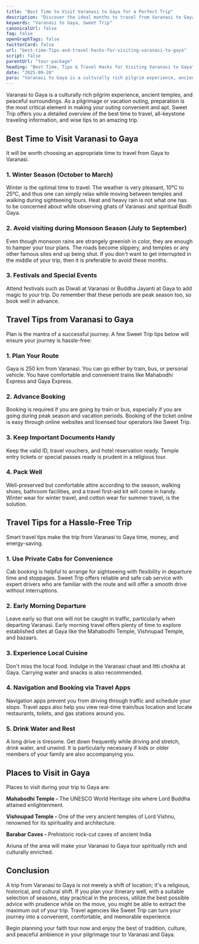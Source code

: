 ```yaml
---
title: "Best Time to Visit Varanasi to Gaya for a Perfect Trip"
description: "Discover the ideal months to travel from Varanasi to Gaya. Explore weather, festivals, and travel tips to plan your spiritual journey perfectly."
keywords: "Varanasi to Gaya, Sweet Trip"
canonicalUrl: false
faq: false
openGraphTags: false
twitterCard: false
url: "best-time-Tips-and-travel-hacks-for-visiting-varanasi-to-gaya"
script: false
parentUrl: "tour-package"
heading: "Best Time, Tips & Travel Hacks for Visiting Varanasi to Gaya"
date: "2025-09-28"
para: "Varanasi to Gaya is a culturally rich pilgrim experience, ancient temples, and peaceful surroundings. As a pilgrimage or vacation outing, preparation is the most critical element in making your outing convenient and apt. Sweet Trip offers you a detailed overview of the best time to travel, all-keystone traveling information, and wise tips to an amazing trip."
---
```


<p>Varanasi to Gaya is a culturally rich pilgrim experience, ancient temples, and peaceful surroundings. As a pilgrimage or vacation outing, preparation is the most critical element in making your outing convenient and apt. Sweet Trip offers you a detailed overview of the best time to travel, all-keystone traveling information, and wise tips to an amazing trip.</p>
<h2 className="mt-5 font-bold">
Best Time to Visit Varanasi to Gaya
</h2>
<p>
           It will be worth choosing an appropriate time to travel from Gaya to Varanasi.
              </p>
              <h3 className="mt-3 font-bold">
              1. Winter Season (October to March)
              </h3>
               <p>
                Winter is the optimal time to travel. The weather is very pleasant, 10°C to 25°C, and thus one can simply relax while moving between temples and walking during sightseeing tours. Heat and heavy rain is not what one has to be concerned about while observing ghats of Varanasi and spiritual Bodh Gaya.
              </p>
               <h3 className="mt-3 font-bold">
             2. Avoid visiting during Monsoon Season (July to September)
              </h3>
               <p>
               Even though monsoon rains are strangely greenish in color, they are enough to hamper your tour plans. The roads become slippery, and temples or any other famous sites end up being shut. If you don't want to get interrupted in the middle of your trip, then it is preferable to avoid these months.
              </p>
              <h3 className="mt-3 font-bold">3. Festivals and Special Events</h3>
              <p>Attend festivals such as Diwali at Varanasi or Buddha Jayanti at Gaya to add magic to your trip. Do remember that these periods are peak season too, so book well in advance.</p>
              <h2 className="mt-5 font-bold">Travel Tips from Varanasi to Gaya</h2>              
              <p>Plan is the mantra of a successful journey. A few Sweet Trip tips below will ensure your journey is hassle-free:</p>
              <h3 className="mt-3 font-bold">1. Plan Your Route</h3>
              <p>Gaya is 250 km from Varanasi. You can go either by train, bus, or personal vehicle. You have comfortable and convenient trains like Mahabodhi Express and Gaya Express.</p>
              <h3 className="mt-3 font-bold">2. Advance Booking</h3>
              <p>Booking is required if you are going by train or bus, especially if you are going during peak season and vacation periods. Booking of the ticket online is easy through online websites and licensed tour operators like Sweet Trip.</p>
              <h3 className="mt-3 font-bold">3. Keep Important Documents Handy</h3>
              <p>Keep the valid ID, travel vouchers, and hotel reservation ready. Temple entry tickets or special passes ready is prudent in a religious tour.</p>
              <h3 className="mt-3 font-bold">4. Pack Well</h3>
              <p>Well-preserved but comfortable attire according to the season, walking shoes, bathroom facilities, and a travel first-aid kit will come in handy. Winter wear for winter travel, and cotton wear for summer travel, is the solution.</p>
              <h2 className="mt-5 font-bold">Travel Tips for a Hassle-Free Trip</h2>
              <p>Smart travel tips make the trip from Varanasi to Gaya time, money, and energy-saving.</p>
              <h3 className="mt-3 font-bold">1. Use Private Cabs for Convenience</h3>
              <p>Cab booking is helpful to arrange for sightseeing with flexibility in departure time and stoppages. Sweet Trip offers reliable and safe cab service with expert drivers who are familiar with the route and will offer a smooth drive without interruptions.</p>
              <h3 className="mt-3 font-bold">2. Early Morning Departure</h3>
              <p>Leave early so that one will not be caught in traffic, particularly when departing Varanasi. Early morning travel offers plenty of time to explore established sites at Gaya like the Mahabodhi Temple, Vishnupad Temple, and bazaars.</p>
              <h3 className="mt-3 font-bold">3. Experience Local Cuisine</h3>
              <p>Don't miss the local food. Indulge in the Varanasi chaat and litti chokha at Gaya. Carrying water and snacks is also recommended.</p>
              <h3 className="mt-3 font-bold">4. Navigation and Booking via Travel Apps</h3>
              <p>Navigation apps prevent you from driving through traffic and schedule your stops. Travel apps also help you view real-time train/bus location and locate restaurants, toilets, and gas stations around you.</p>
              <h3 className="mt-3 font-bold">5. Drink Water and Rest</h3>
              <p>A long drive is tiresome. Get down frequently while driving and stretch, drink water, and unwind. It is particularly necessary if kids or older members of your family are also accompanying you.</p>
               <h2 className="mt-5 font-bold">Places to Visit in Gaya</h2>
              <p>Places to visit during your trip to Gaya are:</p>
              <p className="mt-2"><strong>Mahabodhi Temple - </strong> The UNESCO World Heritage site where Lord Buddha attained enlightenment.</p>
               <p className="mt-2"><strong>Vishnupad Temple - </strong> One of the very ancient temples of Lord Vishnu, renowned for its spirituality and architecture.</p>
                <p className="mt-2"><strong>Barabar Caves - </strong> Prehistoric rock-cut caves of ancient India</p>
                <p  className="mt-2">Ariuna of the area will make your Varanasi to Gaya tour spiritually rich and culturally enriched.</p>
                <h2 className="mt-5 font-bold">Conclusion</h2>
                <p>A trip from Varanasi to Gaya is not merely a shift of location; it's a religious, historical, and cultural shift. If you plan your itinerary well, with a suitable selection of seasons, stay practical in the process, utilize the best possible advice with prudence while on the move, you might be able to extract the maximum out of your trip. Travel agencies like Sweet Trip can turn your journey into a convenient, comfortable, and memorable experience.</p>
                <p className="mt-2">Begin planning your faith tour now and enjoy the best of tradition, culture, and peaceful ambience in your pilgrimage tour to Varanasi and Gaya.</p>
